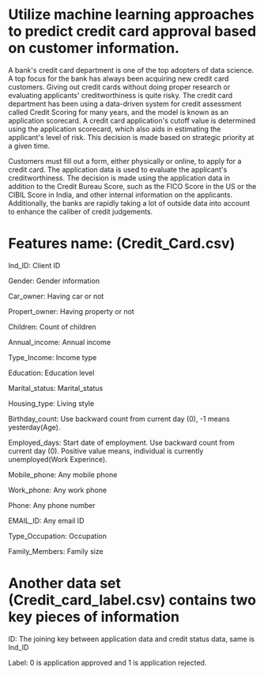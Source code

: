 # Utilize machine learning approaches to predict credit card approval based on customer information.

A bank's credit card department is one of the top adopters of data science. A top focus for the bank has always been acquiring new credit card customers. Giving out credit cards without doing proper research or evaluating applicants' creditworthiness is quite risky. The credit card department has been using a data-driven system for credit assessment called Credit Scoring for many years, and the model is known as an application scorecard. A credit card application's cutoff value is determined using the application scorecard, which also aids in estimating the applicant's level of risk. This decision is made based on strategic priority at a given time.

Customers must fill out a form, either physically or online, to apply for a credit card. The application data is used to evaluate the applicant's creditworthiness. The decision is made using the application data in addition to the Credit Bureau Score, such as the FICO Score in the US or the CIBIL Score in India, and other internal information on the applicants. Additionally, the banks are rapidly taking a lot of outside data into account to enhance the caliber of credit judgements.

# Features name: (Credit_Card.csv)

Ind_ID: Client ID

Gender: Gender information

Car_owner: Having car or not

Propert_owner: Having property or not

Children: Count of children

Annual_income: Annual income

Type_Income: Income type

Education: Education level

Marital_status: Marital_status

Housing_type: Living style

Birthday_count: Use backward count from current day (0), -1 means yesterday(Age).

Employed_days: Start date of employment. Use backward count from current day (0). Positive value means, individual is currently unemployed(Work Experince).

Mobile_phone: Any mobile phone

Work_phone: Any work phone

Phone: Any phone number

EMAIL_ID: Any email ID

Type_Occupation: Occupation

Family_Members: Family size

# Another data set (Credit_card_label.csv) contains two key pieces of information

ID: The joining key between application data and credit status data, same is Ind_ID

Label: 0 is application approved and 1 is application rejected. 

